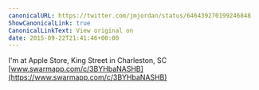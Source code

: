 ```yaml
---
canonicalURL: https://twitter.com/jmjordan/status/646439270199246848
ShowCanonicalLink: true
CanonicalLinkText: View original on
date: 2015-09-22T21:41:46+00:00
---
```

I'm at Apple Store, King Street in Charleston, SC [www.swarmapp.com/c/3BYHbaNASHB](https://www.swarmapp.com/c/3BYHbaNASHB)